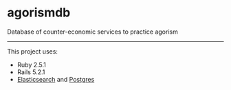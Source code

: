 # agorismdb
Database of counter-economic services to practice agorism

___
This project uses:
- Ruby 2.5.1
- Rails 5.2.1
- [Elasticsearch](https://www.elastic.co/products/elasticsearch) and [Postgres](https://www.postgresql.org/)
